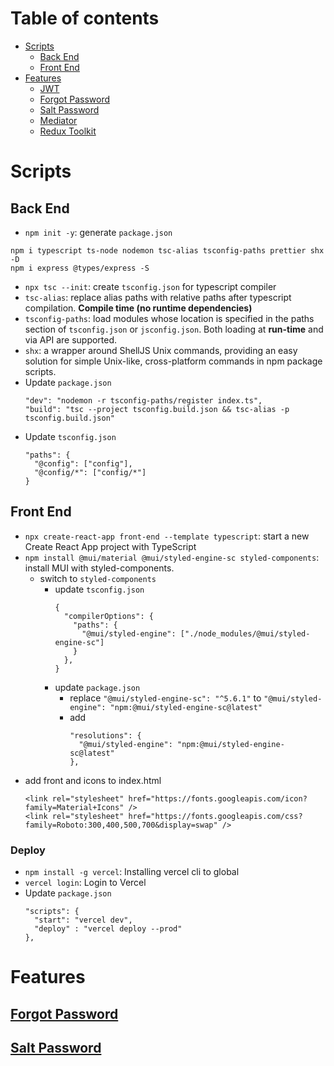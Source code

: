 # Table of contents

- [Scripts](#scripts)
  - [Back End](#back-end)
  - [Front End](#front-end)
- [Features](#features)
  - [JWT](/back-end/docs/jwt.md)
  - [Forgot Password](#forgot-password)
  - [Salt Password](/back-end/docs/salt-password.md)
  - [Mediator](/back-end/docs/mediator.md)
  - [Redux Toolkit](/front-end/docs/redux-toolkit.md)

# Scripts

## Back End
- `npm init -y`: generate `package.json`

```
npm i typescript ts-node nodemon tsc-alias tsconfig-paths prettier shx -D
npm i express @types/express -S
```
- `npx tsc --init`: create `tsconfig.json` for typescript compiler
- `tsc-alias`: replace alias paths with relative paths after typescript compilation. **Compile time (no runtime dependencies)**
- `tsconfig-paths`: load modules whose location is specified in the paths section of `tsconfig.json` or `jsconfig.json`. Both loading at **run-time** and via API are supported.
- `shx`: a wrapper around ShellJS Unix commands, providing an easy solution for simple Unix-like, cross-platform commands in npm package scripts.
- Update `package.json`
  ```
  "dev": "nodemon -r tsconfig-paths/register index.ts",
  "build": "tsc --project tsconfig.build.json && tsc-alias -p tsconfig.build.json"
  ```
- Update `tsconfig.json`
  ```
  "paths": {
    "@config": ["config"],
    "@config/*": ["config/*"]
  }
  ```

## Front End

- `npx create-react-app front-end --template typescript`: start a new Create React App project with TypeScript
- `npm install @mui/material @mui/styled-engine-sc styled-components`: install MUI with styled-components.
  - switch to `styled-components`
    - update `tsconfig.json`
      ```
      {
        "compilerOptions": {
          "paths": {
            "@mui/styled-engine": ["./node_modules/@mui/styled-engine-sc"]
          }
        },
      }
      ```
    - update `package.json`
      - replace `"@mui/styled-engine-sc": "^5.6.1"` to `"@mui/styled-engine": "npm:@mui/styled-engine-sc@latest"`
      - add
        ```
        "resolutions": {
          "@mui/styled-engine": "npm:@mui/styled-engine-sc@latest"
        },
        ```
- add front and icons to index.html
  ```
  <link rel="stylesheet" href="https://fonts.googleapis.com/icon?family=Material+Icons" />
  <link rel="stylesheet" href="https://fonts.googleapis.com/css?family=Roboto:300,400,500,700&display=swap" />
  ```


### Deploy
- `npm install -g vercel`: Installing vercel cli to global
- `vercel login`: Login to Vercel
- Update `package.json`
  ```
  "scripts": {
    "start": "vercel dev",
    "deploy" : "vercel deploy --prod"
  },
  ```

# Features

## [Forgot Password](https://www.notion.so/nhat-quang/Forgot-Password-2eb55da1b8d64a2985f85e17c2cf0ea4)
## [Salt Password](/back-end/docs/salt-password.md)

